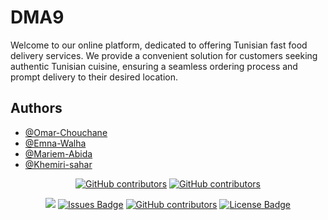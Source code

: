 
# DMA9

Welcome to our online platform, dedicated to offering Tunisian fast food delivery services. We provide a convenient solution for customers seeking authentic Tunisian cuisine, ensuring a seamless ordering process and prompt delivery to their desired location.

## Authors

- [@Omar-Chouchane](https://www.github.com/OmarChouchane)
- [@Emna-Walha](https://www.github.com/Emna-Walha)
- [@Mariem-Abida](https://www.github.com/3B1D4)
- [@Khemiri-sahar](https://www.github.com/Khemiri-sahar)


<div align="center">
<a href="https://github.com/OmarChouchane/DMA9/graphs/contributors"><img alt="GitHub contributors" src="https://img.shields.io/github/contributors/OmarChouchane/DMA9?color=2b9348"></a>
<a href="https://github.com/OmarChouchane/DMA9/pulse"><img alt="GitHub contributors" src="https://img.shields.io/github/pulse/OmarChouchane/DMA9?color=2b9348"></a>

<img src="https://img.shields.io/badge/{TEXT}-{#7952B3}?style=for-the-badge&logo={bootstrap}&logoColor=white
" /> 
<a href="https://github.com/elangosundar/awesome-README-templates/issues"><img src="https://img.shields.io/github/issues/elangosundar/awesome-README-templates" alt="Issues Badge"/></a>
<a href="https://github.com/elangosundar/awesome-README-templates/graphs/contributors"><img alt="GitHub contributors" src="https://img.shields.io/github/contributors/elangosundar/awesome-README-templates?color=2b9348"></a>
<a href="https://github.com/elangosundar/awesome-README-templates/blob/master/LICENSE"><img src="https://img.shields.io/github/license/elangosundar/awesome-README-templates?color=2b9348" alt="License Badge"/></a>
</div>

